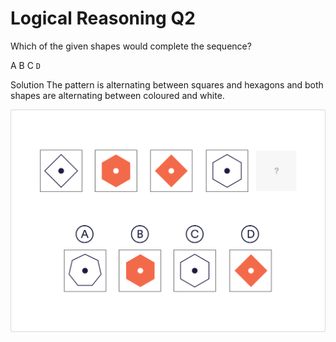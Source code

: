 # Logical Reasoning Q2

Which of the given shapes would complete the sequence?

 A
 B
 C
 `D`

Solution
The pattern is alternating between squares and hexagons and both shapes are alternating between coloured and white.

![lo_2](../images/lo_2.jpg)
